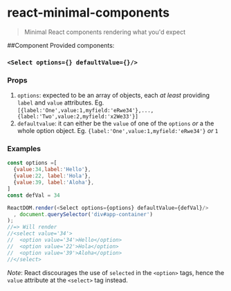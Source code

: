 # react-minimal-components

> Minimal React components rendering what you'd expect

##Component
Provided components:

### `<Select options={} defaultValue={}/>`
### Props
1. `options`: expected to be an array of objects, each *at least* providing `label` and `value` attributes. Eg. `[{label:'One',value:1,myfield:'eRwe34'},...,{label:'Two',value:2,myfield:'x2We33'}]`
2. `defaultvalue`: it can either be the `value` of one of the `options` *or* a the whole option object. Eg. `{label:'One',value:1,myfield:'eRwe34'}` *or* `1`

### Examples
```javascript
const options =[
  {value:34,label:'Hello'}, 
  {value:22, label:'Hola'},
  {value:39, label:'Aloha'},
]
const defVal = 34

ReactDOM.render(<Select options={options} defaultValue={defVal}/>
  , document.querySelector('div#app-container')
);
//=> Will render
//<select value='34'>
//  <option value='34'>Hello</option>
//  <option value='22'>Hola</option>
//  <option value='39'>Aloha</option>
//</select>
```
*Note*: React discourages the use of `selected` in the `<option>` tags, hence the `value` attribute at the `<select>` tag instead.


